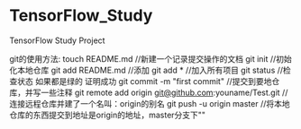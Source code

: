 # TensorFlow_Study
TensorFlow Study Project

git的使用方法: 
touch README.md //新建一个记录提交操作的文档 
git init //初始化本地仓库 
git add README.md //添加 
git add * //加入所有项目 
git status //检查状态 如果都是绿的 证明成功 
git commit -m "first commit" //提交到要地仓库，并写一些注释 
git remote add origin git@github.com:youname/Test.git //连接远程仓库并建了一个名叫：origin的别名 
git push -u origin master //将本地仓库的东西提交到地址是origin的地址，master分支下""
